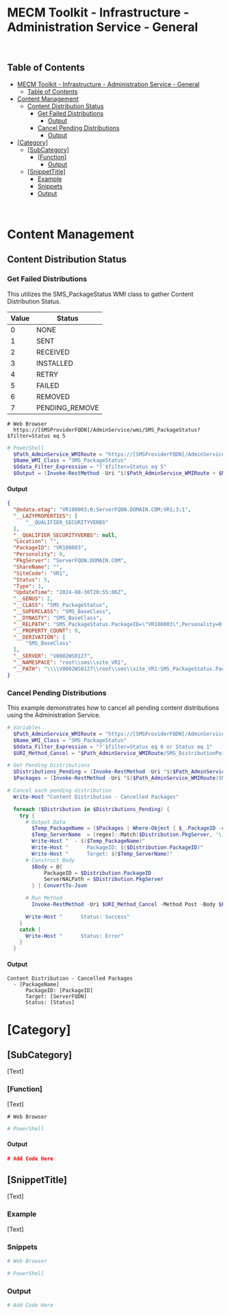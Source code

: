 # MECM Toolkit - Infrastructure - Administration Service - General

&nbsp;

## Table of Contents

- [MECM Toolkit - Infrastructure - Administration Service - General](#mecm-toolkit---infrastructure---administration-service---general)
  - [Table of Contents](#table-of-contents)
- [Content Management](#content-management)
  - [Content Distribution Status](#content-distribution-status)
    - [Get Failed Distributions](#get-failed-distributions)
      - [Output](#output)
    - [Cancel Pending Distributions](#cancel-pending-distributions)
      - [Output](#output-1)
- [\[Category\]](#category)
  - [\[SubCategory\]](#subcategory)
    - [\[Function\]](#function)
      - [Output](#output-2)
  - [\[SnippetTitle\]](#snippettitle)
    - [Example](#example)
    - [Snippets](#snippets)
    - [Output](#output-3)

&nbsp;

# Content Management

## Content Distribution Status

### Get Failed Distributions

This utilizes the SMS_PackageStatus WMI class to gather Content Distribution Status.

| Value | Status         |
|-------|----------------|
| 0     | NONE           |
| 1     | SENT           |
| 2     | RECEIVED       |
| 3     | INSTALLED      |
| 4     | RETRY          |
| 5     | FAILED         |
| 6     | REMOVED        |
| 7     | PENDING_REMOVE |

```
# Web Browser
  https://[SMSProviderFQDN]/AdminService/wmi/SMS_PackageStatus?$filter=Status eq 5
```

```powershell
# PowerShell
  $Path_AdminService_WMIRoute = "https://[SMSProviderFQDN]/AdminService/wmi/"
  $Name_WMI_Class = "SMS_PackageStatus"
  $Odata_Filter_Expression = "?`$filter=Status eq 5"
  $Output = (Invoke-RestMethod -Uri "$($Path_AdminService_WMIRoute + $Name_WMI_Class + $Odata_Filter_Expression)" -Method Get -ContentType "Application/Json" -UseDefaultCredentials).value
```

#### Output

```json
{
  "@odata.etag": "VR100003;0;ServerFQDN.DOMAIN.COM;VR1;3;1",
  "__LAZYPROPERTIES": [
      "__QUALIFIER_SECURITYVERBS"
  ],
  "__QUALIFIER_SECURITYVERBS": null,
  "Location": "",
  "PackageID": "VR100003",
  "Personality": 0,
  "PkgServer": "ServerFQDN.DOMAIN.COM",
  "ShareName": "",
  "SiteCode": "VR1",
  "Status": 5,
  "Type": 1,
  "UpdateTime": "2024-08-30T20:55:06Z",
  "__GENUS": 2,
  "__CLASS": "SMS_PackageStatus",
  "__SUPERCLASS": "SMS_BaseClass",
  "__DYNASTY": "SMS_BaseClass",
  "__RELPATH": "SMS_PackageStatus.PackageID=\"VR100003\",Personality=0,PkgServer=\"ServerFQDN.DOMAIN.COM\",SiteCode=\"VR1\",Status=3,Type=1",
  "__PROPERTY_COUNT": 9,
  "__DERIVATION": [
      "SMS_BaseClass"
  ],
  "__SERVER": "V0002WS0127",
  "__NAMESPACE": "root\\sms\\site_VR1",
  "__PATH": "\\\\V0002WS0127\\root\\sms\\site_VR1:SMS_PackageStatus.PackageID=\"VR100003\",Personality=0,PkgServer=\"ServerFQDN.DOMAIN.COM\",SiteCode=\"VR1\",Status=3,Type=1"
}
```

### Cancel Pending Distributions

This example demonstrates how to cancel all pending content distributions using the Administration Service.

```powershell
# Variables
  $Path_AdminService_WMIRoute = "https://[SMSProviderFQDN]/AdminService/wmi/"
  $Name_WMI_Class = "SMS_PackageStatus"
  $Odata_Filter_Expression = "?`$filter=Status eq 0 or Status eq 1"
  $URI_Method_Cancel = "$Path_AdminService_WMIRoute/SMS_DistributionPoint/AdminService.CancelDistribution"

# Get Pending Distributions
  $Distributions_Pending = (Invoke-RestMethod -Uri "$($Path_AdminService_WMIRoute + $Name_WMI_Class + $Odata_Filter_Expression)" -Method Get -ContentType "Application/Json" -UseDefaultCredentials).value
  $Packages = (Invoke-RestMethod -Uri "$($Path_AdminService_WMIRoute)SMS_Package" -Method Get -ContentType "Application/Json" -UseDefaultCredentials).value

# Cancel each pending distribution
  Write-Host "Content Distribution - Cancelled Packages"

  foreach ($Distribution in $Distributions_Pending) {
    try {
      # Output Data
        $Temp_PackageName = ($Packages | Where-Object { $_.PackageID -eq $Distribution.PackageID }).Name
        $Temp_ServerName  = [regex]::Match($Distribution.PkgServer, '\["Display=(.*?)"'.Groups[1].Value)
        Write-Host "  - $($Temp_PackageName)"
        Write-Host "      PackageID: $($Distribution.PackageID)"
        Write-Host "      Target: $($Temp_ServerName)"
      # Construct Body
        $Body = @{
            PackageID = $Distribution.PackageID
            ServerNALPath = $Distribution.PkgServer
        } | ConvertTo-Json

      # Run Method
        Invoke-RestMethod -Uri $URI_Method_Cancel -Method Post -Body $Body -ContentType "Application/Json" -UseDefaultCredentials -ErrorAction Stop

      Write-Host "      Status: Success"
    }
    catch {
      Write-Host "      Status: Error"
    }
  }
```

#### Output

```
Content Distribution - Cancelled Packages
  - [PackageName]
      PackageID: [PackageID]
      Target: [ServerFQDN]
      Status: [Status]
```


# [Category]

## [SubCategory]

[Text]

### [Function]

[Text]

```
# Web Browser

```

```powershell
# PowerShell

```

#### Output

```json
# Add Code Here
```






## [SnippetTitle]

[Text]

### Example

[Text]

### Snippets

```powershell
# Web Browser

# PowerShell

```

### Output

```powershell
# Add Code Here
```